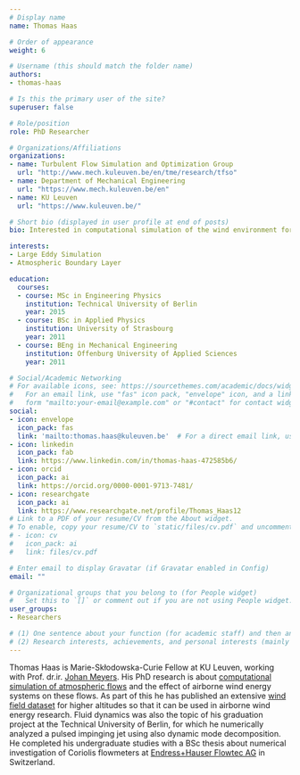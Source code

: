 ```yaml
---
# Display name
name: Thomas Haas

# Order of appearance
weight: 6

# Username (this should match the folder name)
authors:
- thomas-haas

# Is this the primary user of the site?
superuser: false

# Role/position
role: PhD Researcher

# Organizations/Affiliations
organizations:
- name: Turbulent Flow Simulation and Optimization Group
  url: "http://www.mech.kuleuven.be/en/tme/research/tfso"
- name: Department of Mechanical Engineering
  url: "https://www.mech.kuleuven.be/en"
- name: KU Leuven
  url: "https://www.kuleuven.be/"

# Short bio (displayed in user profile at end of posts)
bio: Interested in computational simulation of the wind environment for AWE applications.

interests:
- Large Eddy Simulation
- Atmospheric Boundary Layer

education:
  courses:
  - course: MSc in Engineering Physics
    institution: Technical University of Berlin
    year: 2015
  - course: BSc in Applied Physics
    institution: University of Strasbourg
    year: 2011
  - course: BEng in Mechanical Engineering
    institution: Offenburg University of Applied Sciences
    year: 2011

# Social/Academic Networking
# For available icons, see: https://sourcethemes.com/academic/docs/widgets/#icons
#   For an email link, use "fas" icon pack, "envelope" icon, and a link in the
#   form "mailto:your-email@example.com" or "#contact" for contact widget.
social:
- icon: envelope
  icon_pack: fas
  link: 'mailto:thomas.haas@kuleuven.be'  # For a direct email link, use "mailto:test@example.org".
- icon: linkedin
  icon_pack: fab
  link: https://www.linkedin.com/in/thomas-haas-472585b6/
- icon: orcid
  icon_pack: ai
  link: https://orcid.org/0000-0001-9713-7481/
- icon: researchgate
  icon_pack: ai
  link: https://www.researchgate.net/profile/Thomas_Haas12
# Link to a PDF of your resume/CV from the About widget.
# To enable, copy your resume/CV to `static/files/cv.pdf` and uncomment the lines below.  
# - icon: cv
#   icon_pack: ai
#   link: files/cv.pdf

# Enter email to display Gravatar (if Gravatar enabled in Config)
email: ""

# Organizational groups that you belong to (for People widget)
#   Set this to `[]` or comment out if you are not using People widget.  
user_groups:
- Researchers

# (1) One sentence about your function (for academic staff) and then another sentence about your role(s) within the training network
# (2) Research interests, achievements, and personal interests (mainly for researchers)
---
```


Thomas Haas is Marie-Skłodowska-Curie Fellow at KU Leuven, working with Prof. dr.ir. [Johan Meyers](/authors/johan-meyers/). His PhD research is about [computational simulation of atmospheric flows](/project/esr06/) and the effect of airborne wind energy systems on these flows. As part of this he has published an extensive [wind field dataset](http://doi.org/10.5281/zenodo.1418676) for higher altitudes so that it can be used in airborne wind energy research. Fluid dynamics was also the topic of his graduation project at the Technical University of Berlin, for which he numerically analyzed a pulsed impinging jet using also dynamic mode decomposition. He completed his undergraduate studies with a BSc thesis about numerical investigation of Coriolis flowmeters at [Endress+Hauser Flowtec AG](https://www.endress.com/flowtec) in Switzerland.
